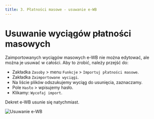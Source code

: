 ```yaml
---
title: 3. Płatności masowe - usuwanie e-WB
---
```


# Usuwanie wyciągów płatności masowych

Zaimportowanych wyciągów masowych e-WB nie można edytować, ale można je usuwać w całości. Aby to zrobić, należy przejść do:

- Zakładka `Zasoby` > menu `Funkcje` > `Importuj płatności masowe`.
- Zakładka `Zaimportowane wyciągi`.
- Na liście plików odszukujemy wyciąg do usunięcia, zaznaczamy.
- Pole `Hasło` > wpisujemy hasło.
- Klikamy: `Wycofaj import`. 

Dekret e-WB usunie się natychmiast.

![Usuwanie e-WB](usuwaniewb.gif)